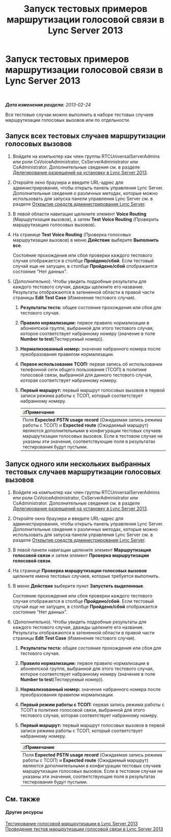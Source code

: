 ﻿---
title: Запуск тестовых примеров маршрутизации голосовой связи в Lync Server 2013
TOCTitle: Запуск тестовых примеров маршрутизации голосовой связи в Lync Server 2013
ms:assetid: fb4d32df-b9ea-4944-8cd7-a6102c78c465
ms:mtpsurl: https://technet.microsoft.com/ru-ru/library/Gg413068(v=OCS.15)
ms:contentKeyID: 49311758
ms.date: 05/19/2016
mtps_version: v=OCS.15
ms.translationtype: HT
---

# Запуск тестовых примеров маршрутизации голосовой связи в Lync Server 2013

 

_**Дата изменения раздела:** 2013-02-24_

Все тестовые случаи можно выполнить в наборе тестовых случаев маршрутизации голосовых вызовов или по отдельности.

## Запуск всех тестовых случаев маршрутизации голосовых вызовов

1.  Войдите на компьютер как член группы RTCUniversalServerAdmins или роли CsVoiceAdministrator, CsServerAdministrator или CsAdministrator. Дополнительные сведения см. в разделе [Делегирование разрешений на установку в Lync Server 2013](lync-server-2013-delegate-setup-permissions.md).

2.  Откройте окно браузера и введите URL-адрес для администрирования, чтобы открыть панель управления Lync Server. Дополнительные сведения о различных методах, которые можно использовать для запуска панели управления Lync Server см. в разделе [Открытие средств администрирования Lync Server](lync-server-2013-open-lync-server-administrative-tools.md).

3.  В левой области навигации щелкните элемент **Voice Routing** (Маршрутизация вызовов), а затем **Test Voice Routing** (Проверить маршрутизацию голосовых вызовов).

4.  На странице **Test Voice Routing** (Проверка голосовых маршрутизации вызовов) в меню **Действие** выберите **Выполнить все**.
    
    Состояние прохождения или сбоя проверки каждого тестового случая отображается в столбце **Пройдено/сбой**. Если тестовый случай еще не запущен, в столбце **Пройдено/сбой** отображается состояние "Нет данных".

5.  (Дополнительно). Чтобы увидеть подробные результаты для каждого тестового случая, дважды щелкните его название. Результаты отображаются в затененной области в правой части страницы **Edit Test Case** (Изменение тестового случая).
    
    1.  **Результаты теста:** общее состояние прохождения или сбоя для тестового случая.
    
    2.  **Правило нормализации:** первое правило нормализации в абонентской группе, выбранной для этого тестового случая, которое соответствует набранному номеру (значение в поле **Number to test**(Тестируемый номер)).
    
    3.  **Нормализованный номер:** значение набранного номера после преобразования правилом нормализации.
    
    4.  **Первое использование ТСОП:** первая запись об использовании телефонной сети общего пользования (ТСОП) в политике голосовой связи, выбранной для данного тестового случая, которая соответствует набранному номеру.
    
    5.  **Первый маршрут:** первый маршрут голосовых вызовов в первой записи режима работы с ТСОП, который соответствует набранному номеру.
        
        <table>
        <thead>
        <tr class="header">
        <th><img src="images/Gg398412.note(OCS.15).gif" title="note" alt="note" />Примечание</th>
        </tr>
        </thead>
        <tbody>
        <tr class="odd">
        <td>Поля <strong>Expected PSTN usage record</strong> (Ожидаемая запись режима работы с ТСОП) и <strong>Expected route</strong> (Ожидаемый маршрут) являются дополнительными в конфигурации тестовых случаев маршрутизации голосовых вызовов. Если в тестовом случае не указаны эти значения, соответствующие поля в результатах тестирования будут пустыми.</td>
        </tr>
        </tbody>
        </table>


## Запуск одного или нескольких выбранных тестовых случаев маршрутизации голосовых вызовов

1.  Войдите на компьютер как член группы RTCUniversalServerAdmins или роли CsVoiceAdministrator, CsServerAdministrator или CsAdministrator. Дополнительные сведения см. в разделе [Делегирование разрешений на установку в Lync Server 2013](lync-server-2013-delegate-setup-permissions.md).

2.  Откройте окно браузера и введите URL-адрес для администрирования, чтобы открыть панель управления Lync Server. Дополнительные сведения о различных методах, которые можно использовать для запуска панели управления Lync Server см. в разделе [Открытие средств администрирования Lync Server](lync-server-2013-open-lync-server-administrative-tools.md).

3.  В левой панели навигации щелкните элемент **Маршрутизация голосовой связи** и затем элемент **Проверка маршрутизации голосовой связи**.

4.  На странице **Проверка маршрутизации голосовых вызовов** щелкните имена тестовых случаев, которые требуется выполнить.

5.  В меню **Действие** выберите пункт **Запустить выделенные**.
    
    Состояние прохождения или сбоя проверки каждого тестового случая отображается в столбце **Пройдено/сбой**. Если тестовый случай еще не запущен, в столбце **Пройдено/сбой** отображается состояние "Нет данных".

6.  (Дополнительно). Чтобы увидеть подробные результаты для каждого тестового случая, дважды щелкните его название. Результаты отображаются в затененной области в правой части страницы **Edit Test Case** (Изменение тестового случая).
    
    1.  **Результаты теста:** общее состояние прохождения или сбоя для тестового случая.
    
    2.  **Правило нормализации:** первое правило нормализации в абонентской группе, выбранной для этого тестового случая, которое соответствует набранному номеру (значение в поле **Number to test**(Тестируемый номер)).
    
    3.  **Нормализованный номер:** значение набранного номера после преобразования правилом нормализации.
    
    4.  **Первый режим работы с ТСОП:** первая запись режима работы с ТСОП в политике голосовой связи, выбранной для этого тестового случая, которая соответствует набранному номеру.
    
    5.  **Первый маршрут:** первый маршрут голосовых вызовов в первой записи режима работы с ТСОП, который соответствует набранному номеру.
        
        <table>
        <thead>
        <tr class="header">
        <th><img src="images/Gg398412.note(OCS.15).gif" title="note" alt="note" />Примечание</th>
        </tr>
        </thead>
        <tbody>
        <tr class="odd">
        <td>Поля <strong>Expected PSTN usage record</strong> (Ожидаемая запись режима работы с ТСОП) и <strong>Expected route</strong> (Ожидаемый маршрут) являются дополнительными в конфигурации тестовых случаев маршрутизации голосовых вызовов. Если в тестовом случае не указаны эти значения, соответствующие поля в результатах тестирования будут пустыми.</td>
        </tr>
        </tbody>
        </table>


## См. также

#### Другие ресурсы

[Тестирование голосовой маршрутизации в Lync Server 2013](lync-server-2013-test-voice-routing.md)  
[Проведение тестов маршрутизации голосовой связи в Lync Server 2013](lync-server-2013-running-voice-routing-tests.md)

